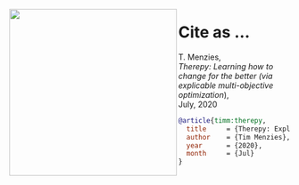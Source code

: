 <img align=left width=300
src="https://live.staticflickr.com/1070/1430045001_7dd540ff1a_b.jpg">

# Cite as ...

T. Menzies,      
_Therepy:
Learning how to change for the better (via explicable multi-objective optimization_),   
July, 2020

```bibtex
@article{timm:therepy,
  title     = {Therepy: Explicable Mulit-objective Optimization},
  author    = {Tim Menzies}, 
  year      = {2020}, 
  month     = {Jul}
}
```
